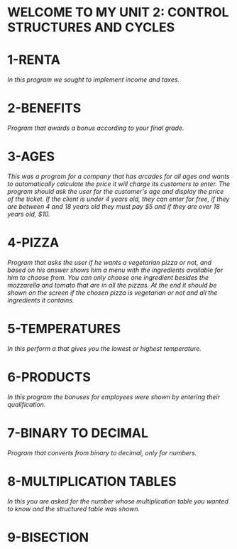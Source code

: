 # WELCOME TO MY UNIT 2: CONTROL STRUCTURES AND CYCLES

# **1-RENTA**
*In this program we sought to implement income and taxes.*

# **2-BENEFITS**
*Program that awards a bonus according to your final grade.*
# **3-AGES**
*This was a program for a company that has arcades for all ages and wants to automatically calculate the price it will charge its customers to enter. The program should ask the user for the customer's age and display the price of the ticket. If the client is under 4 years old, they can enter for free, if they are between 4 and 18 years old they must pay $5 and if they are over 18 years old, $10.*
# **4-PIZZA**
*Program that asks the user if he wants a vegetarian pizza or not, and based on his answer shows him a menu with the ingredients available for him to choose from. You can only choose one ingredient besides the mozzarella and tomato that are in all the pizzas. At the end it should be shown on the screen if the chosen pizza is vegetarian or not and all the ingredients it contains.*
# **5-TEMPERATURES**
*In this perform a that gives you the lowest or highest temperature.*
# **6-PRODUCTS**
*In this program the bonuses for employees were shown by entering their qualification.*
# **7-BINARY TO DECIMAL**
*Program that converts from binary to decimal, only for numbers.*
# **8-MULTIPLICATION TABLES**
*In this you are asked for the number whose multiplication table you wanted to know and the structured table was shown.*
# **9-BISECTION** 
